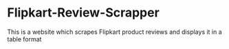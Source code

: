 # Flipkart-Review-Scrapper
This is a website which scrapes Flipkart product reviews and displays it in a table format
